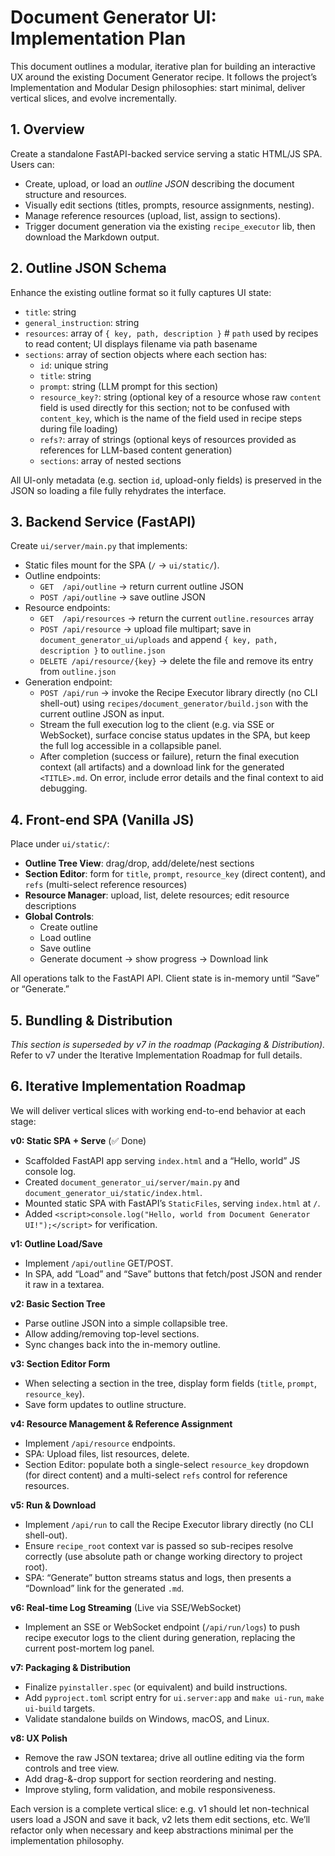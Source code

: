 # Document Generator UI: Implementation Plan

This document outlines a modular, iterative plan for building an interactive UX around the existing Document Generator recipe. It follows the project’s Implementation and Modular Design philosophies: start minimal, deliver vertical slices, and evolve incrementally.

## 1. Overview

Create a standalone FastAPI-backed service serving a static HTML/JS SPA. Users can:

- Create, upload, or load an _outline JSON_ describing the document structure and resources.
- Visually edit sections (titles, prompts, resource assignments, nesting).
- Manage reference resources (upload, list, assign to sections).
- Trigger document generation via the existing `recipe_executor` lib, then download the Markdown output.

## 2. Outline JSON Schema

Enhance the existing outline format so it fully captures UI state:

- `title`: string
- `general_instruction`: string
- `resources`: array of `{ key, path, description }`      # `path` used by recipes to read content; UI displays filename via path basename
- `sections`: array of section objects where each section has:
  - `id`: unique string
  - `title`: string
  - `prompt`: string (LLM prompt for this section)
  - `resource_key?`: string (optional key of a resource whose raw `content` field is used directly for this section; not to be confused with `content_key`, which is the name of the field used in recipe steps during file loading)
  - `refs?`: array of strings (optional keys of resources provided as references for LLM-based content generation)
  - `sections`: array of nested sections

All UI-only metadata (e.g. section `id`, upload-only fields) is preserved in the JSON so loading a file fully rehydrates the interface.

## 3. Backend Service (FastAPI)

Create `ui/server/main.py` that implements:

- Static files mount for the SPA (`/` → `ui/static/`).
- Outline endpoints:
  - `GET  /api/outline` → return current outline JSON
  - `POST /api/outline` → save outline JSON
- Resource endpoints:
  - `GET  /api/resources` → return the current `outline.resources` array
  - `POST /api/resource` → upload file multipart; save in `document_generator_ui/uploads` and append `{ key, path, description }` to `outline.json`
  - `DELETE /api/resource/{key}` → delete the file and remove its entry from `outline.json`
- Generation endpoint:
  - `POST /api/run` → invoke the Recipe Executor library directly (no CLI shell-out) using `recipes/document_generator/build.json` with the current outline JSON as input.
  - Stream the full execution log to the client (e.g. via SSE or WebSocket), surface concise status updates in the SPA, but keep the full log accessible in a collapsible panel.
  - After completion (success or failure), return the final execution context (all artifacts) and a download link for the generated `<TITLE>.md`. On error, include error details and the final context to aid debugging.

## 4. Front-end SPA (Vanilla JS)

 Place under `ui/static/`:

- **Outline Tree View**: drag/drop, add/delete/nest sections
- **Section Editor**: form for `title`, `prompt`, `resource_key` (direct content), and `refs` (multi-select reference resources)
- **Resource Manager**: upload, list, delete resources; edit resource descriptions
- **Global Controls**:
  - Create outline
  - Load outline
  - Save outline
  - Generate document → show progress → Download link

All operations talk to the FastAPI API. Client state is in-memory until “Save” or “Generate.”

## 5. Bundling & Distribution

*This section is superseded by v7 in the roadmap (Packaging & Distribution).*  
Refer to v7 under the Iterative Implementation Roadmap for full details.

## 6. Iterative Implementation Roadmap

We will deliver vertical slices with working end-to-end behavior at each stage:

**v0: Static SPA + Serve** (✅ Done)

- Scaffolded FastAPI app serving `index.html` and a “Hello, world” JS console log.
- Created `document_generator_ui/server/main.py` and `document_generator_ui/static/index.html`.
- Mounted static SPA with FastAPI’s `StaticFiles`, serving `index.html` at `/`.
- Added `<script>console.log("Hello, world from Document Generator UI!");</script>` for verification.

**v1: Outline Load/Save**

- Implement `/api/outline` GET/POST.
- In SPA, add “Load” and “Save” buttons that fetch/post JSON and render it raw in a textarea.

**v2: Basic Section Tree**

- Parse outline JSON into a simple collapsible tree.
- Allow adding/removing top-level sections.
- Sync changes back into the in-memory outline.

**v3: Section Editor Form**

- When selecting a section in the tree, display form fields (`title`, `prompt`, `resource_key`).
- Save form updates to outline structure.

**v4: Resource Management & Reference Assignment**

- Implement `/api/resource` endpoints.
- SPA: Upload files, list resources, delete.
- Section Editor: populate both a single-select `resource_key` dropdown (for direct content) and a multi-select `refs` control for reference resources.

**v5: Run & Download**

- Implement `/api/run` to call the Recipe Executor library directly (no CLI shell-out).
- Ensure `recipe_root` context var is passed so sub-recipes resolve correctly (use absolute path or change working directory to project root).
- SPA: “Generate” button streams status and logs, then presents a “Download” link for the generated `.md`.

**v6: Real-time Log Streaming** (Live via SSE/WebSocket)

- Implement an SSE or WebSocket endpoint (`/api/run/logs`) to push recipe executor logs to the client during generation, replacing the current post-mortem log panel.

**v7: Packaging & Distribution**

- Finalize `pyinstaller.spec` (or equivalent) and build instructions.
- Add `pyproject.toml` script entry for `ui.server:app` and `make ui-run`, `make ui-build` targets.
- Validate standalone builds on Windows, macOS, and Linux.

**v8: UX Polish**

- Remove the raw JSON textarea; drive all outline editing via the form controls and tree view.
- Add drag-&-drop support for section reordering and nesting.
- Improve styling, form validation, and mobile responsiveness.

Each version is a complete vertical slice: e.g. v1 should let non-technical users load a JSON and save it back, v2 lets them edit sections, etc. We’ll refactor only when necessary and keep abstractions minimal per the implementation philosophy.
